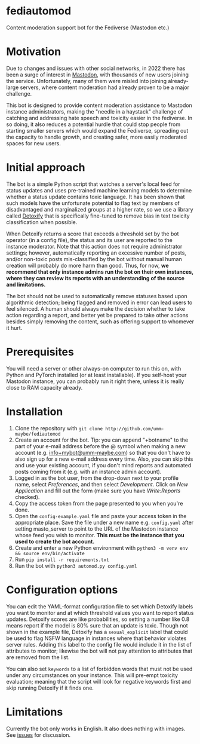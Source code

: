 # fediautomod
Content moderation support bot for the Fediverse (Mastodon etc.)

# Motivation
Due to changes and issues with other social networks, in 2022 there has been a surge of interest in [Mastodon](https://joinmastodon.org), with thousands of new users joining the service. Unfortunately, many of them were misled into joining already-large servers, where content moderation had already proven to be a major challenge.

This bot is designed to provide content moderation assistance to Mastodon instance administrators, making the "needle in a haystack" challenge of catching and addressing hate speech and toxicity easier in the fediverse. In so doing, it also reduces a potential hurdle that could stop people from starting smaller servers which would expand the Fediverse, spreading out the capacity to handle growth, and creating safer, more easily moderated spaces for new users.

# Initial approach
The bot is a simple Python script that watches a server's local feed for status updates and uses pre-trained machine learning models to determine whether a status update contains toxic language. It has been shown that such models have the unfortunate potential to flag text by members of disadvantaged and marginalized groups at a higher rate, so we use a library called [Detoxify](https://github.com/unitaryai/detoxify) that is specifically fine-tuned to remove bias in text toxicity classification when possible.  

When Detoxify returns a score that exceeds a threshold set by the bot operator (in a config file), the status and its user are reported to the instance moderator.  Note that this action does not require administrator settings; however, automatically reporting an excessive number of posts, and/or non-toxic posts mis-classified by the bot without manual human creation will probably do more harm than good. Thus, for now, **we recommend that only instance admins run the bot on their own instances, where they can review its reports with an understanding of the source and limitations.**

The bot should not be used to automatically remove statuses based upon algorithmic detection; being flagged and removed in error can lead users to feel silenced. A human should always make the decision whether to take action regarding a report, and better yet be prepared to take other actions besides simply removing the content, such as offering support to whomever it hurt.

# Prerequisites
You will need a server or other always-on computer to run this on, with Python and PyTorch installed (or at least installable).  If you self-host your Mastodon instance, you can probably run it right there, unless it is really close to RAM capacity already.

# Installation
1. Clone the repository with `git clone http://github.com/umm-maybe/fediautomod`
2. Create an account for the bot.  Tip: you can append "+botname" to the part of your e-mail address before the @ symbol when making a new account (e.g. info+mybot@umm-maybe.com) so that you don't have to also sign up for a new e-mail address every time.  Also, you can skip this and use your existing account, if you don't mind reports and automated posts coming from it (e.g. with an instance admin account).
3. Logged in as the bot user, from the drop-down next to your profile name, select *Preferences*, and then select *Development*.  Click on *New Application* and fill out the form (make sure you have *Write:Reports* checked).
4. Copy the access token from the page presented to you when you're done.
5. Open the `config-example.yaml` file and paste your access token in the appropriate place. Save the file under a new name e.g. `config.yaml` after setting masto_server to point to the URL of the Mastodon instance whose feed you wish to monitor. **This must be the instance that you used to create the bot account.**
6. Create and enter a new Python environment with `python3 -m venv env && source env/bin/activate`
7. Run `pip install -r requirements.txt`
8. Run the bot with `python3 automod.py config.yaml`

# Configuration options
You can edit the YAML-format configuration file to set which Detoxify labels you want to monitor and at which threshold values you want to report status updates. Detoxify scores are like probabilities, so setting a number like 0.8 means report if the model is 80% sure that an update is toxic. Though not shown in the example file, Detoxify has a `sexual_explicit` label that could be used to flag NSFW language in instances where that behavior violates server rules.  Adding this label to the config file would include it in the list of attributes to monitor; likewise the bot will not pay attention to attributes that are removed from the list.

You can also set `keywords` to a list of forbidden words that must not be used under any circumstances on your instance. This will pre-empt toxicity evaluation; meaning that the script will look for negative keywords first and skip running Detoxify if it finds one.

# Limitations
Currently the bot only works in English.  It also does nothing with images. See [issues](https://github.com/umm-maybe/fediautomod/issues) for discussion.
